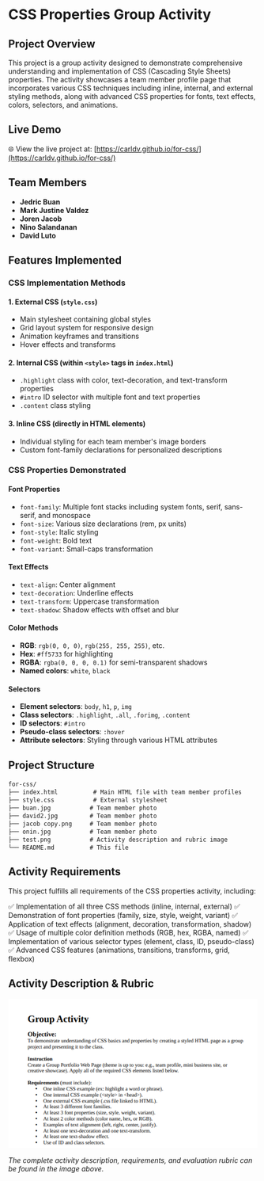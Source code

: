 # CSS Properties Group Activity

## Project Overview

This project is a group activity designed to demonstrate comprehensive understanding and implementation of CSS (Cascading Style Sheets) properties. The activity showcases a team member profile page that incorporates various CSS techniques including inline, internal, and external styling methods, along with advanced CSS properties for fonts, text effects, colors, selectors, and animations.

## Live Demo

🌐 View the live project at: [https://carldv.github.io/for-css/](https://carldv.github.io/for-css/)

## Team Members

- **Jedric Buan**
- **Mark Justine Valdez**
- **Joren Jacob**
- **Nino Salandanan**
- **David Luto**

## Features Implemented

### CSS Implementation Methods

#### 1. External CSS (`style.css`)
- Main stylesheet containing global styles
- Grid layout system for responsive design
- Animation keyframes and transitions
- Hover effects and transforms

#### 2. Internal CSS (within `<style>` tags in `index.html`)
- `.highlight` class with color, text-decoration, and text-transform properties
- `#intro` ID selector with multiple font and text properties
- `.content` class styling

#### 3. Inline CSS (directly in HTML elements)
- Individual styling for each team member's image borders
- Custom font-family declarations for personalized descriptions

### CSS Properties Demonstrated

#### Font Properties
- `font-family`: Multiple font stacks including system fonts, serif, sans-serif, and monospace
- `font-size`: Various size declarations (rem, px units)
- `font-style`: Italic styling
- `font-weight`: Bold text
- `font-variant`: Small-caps transformation

#### Text Effects
- `text-align`: Center alignment
- `text-decoration`: Underline effects
- `text-transform`: Uppercase transformation
- `text-shadow`: Shadow effects with offset and blur

#### Color Methods
- **RGB**: `rgb(0, 0, 0)`, `rgb(255, 255, 255)`, etc.
- **Hex**: `#ff5733` for highlighting
- **RGBA**: `rgba(0, 0, 0, 0.1)` for semi-transparent shadows
- **Named colors**: `white`, `black`

#### Selectors
- **Element selectors**: `body`, `h1`, `p`, `img`
- **Class selectors**: `.highlight`, `.all`, `.forimg`, `.content`
- **ID selectors**: `#intro`
- **Pseudo-class selectors**: `:hover`
- **Attribute selectors**: Styling through various HTML attributes

## Project Structure

```
for-css/
├── index.html          # Main HTML file with team member profiles
├── style.css           # External stylesheet
├── buan.jpg           # Team member photo
├── david2.jpg         # Team member photo
├── jacob copy.png     # Team member photo
├── onin.jpg           # Team member photo
├── test.png           # Activity description and rubric image
└── README.md          # This file
```

## Activity Requirements

This project fulfills all requirements of the CSS properties activity, including:

✅ Implementation of all three CSS methods (inline, internal, external)
✅ Demonstration of font properties (family, size, style, weight, variant)
✅ Application of text effects (alignment, decoration, transformation, shadow)
✅ Usage of multiple color definition methods (RGB, hex, RGBA, named)
✅ Implementation of various selector types (element, class, ID, pseudo-class)
✅ Advanced CSS features (animations, transitions, transforms, grid, flexbox)

## Activity Description & Rubric

![Activity Description and Rubric](act.png)

*The complete activity description, requirements, and evaluation rubric can be found in the image above.*

